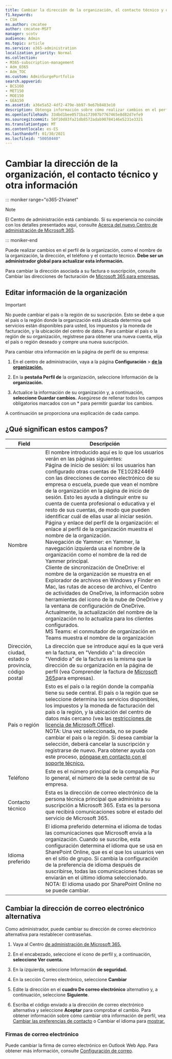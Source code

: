```yaml
---
title: Cambiar la dirección de la organización, el contacto técnico y otra información
f1.keywords:
- CSH
ms.author: cmcatee
author: cmcatee-MSFT
manager: scotv
audience: Admin
ms.topic: article
ms.service: o365-administration
localization_priority: Normal
ms.collection:
- M365-subscription-management
- Adm_O365
- Adm_TOC
ms.custom: AdminSurgePortfolio
search.appverid:
- BCS160
- MET150
- MOE150
- GEA150
ms.assetid: a36e5a52-4df2-479e-bb97-9e67b8483e10
description: Obtenga información sobre cómo realizar cambios en el perfil de la organización, como el nombre de la organización, la dirección, el teléfono, el contacto técnico y el correo electrónico.
ms.openlocfilehash: 334bd1bee0571ba173987b7767465e8d82d7efe9
ms.sourcegitcommit: 50f10d83fa21db8572adab90784146e5231e3321
ms.translationtype: MT
ms.contentlocale: es-ES
ms.lasthandoff: 01/30/2021
ms.locfileid: "50058440"
---
```

# <a name="change-your-organizations-address-technical-contact-and-more"></a>Cambiar la dirección de la organización, el contacto técnico y otra información

::: moniker range="o365-21vianet"

> [!NOTE]
> El Centro de administración está cambiando. Si su experiencia no coincide con los detalles presentados aquí, consulte [Acerca del nuevo Centro de administración de Microsoft 365](https://docs.microsoft.com/microsoft-365/admin/microsoft-365-admin-center-preview?view=o365-21vianet).

::: moniker-end
  
Puede realizar cambios en el perfil de la organización, como el nombre de la organización, la dirección, el teléfono y el contacto técnico. **Debe ser un administrador global para actualizar esta información.**
  
Para cambiar la dirección asociada a su factura o suscripción, consulte Cambiar las direcciones de facturación de [Microsoft 365 para empresas.](../../commerce/billing-and-payments/change-your-billing-addresses.md)

## <a name="edit-organization-information"></a>Editar información de la organización

> [!IMPORTANT]
> No puede cambiar el país o la región de su suscripción. Esto se debe a que el país o la región donde la organización está ubicada determina qué servicios están disponibles para usted, los impuestos y la moneda de facturación, y la ubicación del centro de datos. Para cambiar el país o la región de su organización, regístrese para obtener una nueva cuenta, elija el país o región deseado y compre una nueva suscripción.

Para cambiar otra información en la página de perfil de su empresa:
  
1. En el centro de administración, vaya a la página **Configuración** \> <a href="https://go.microsoft.com/fwlink/p/?linkid=2053743" target="_blank">**de la organización.**</a>

2. En la **pestaña Perfil de** la organización, seleccione Información de la **organización.**

3. Actualice la información de su organización y, a continuación, **seleccione Guardar cambios.** Asegúrese de rellenar todos los campos obligatorios marcados con un * para permitir guardar los cambios.

A continuación se proporciona una explicación de cada campo.

## <a name="what-do-these-fields-mean"></a>¿Qué significan estos campos?

|**Field**  |**Descripción**  |
|---------|---------|
|Nombre  <br/>   | El nombre introducido aquí es lo que los usuarios verán en las páginas siguientes:  <br/>  Página de inicio de sesión: si los usuarios han configurado otras cuentas de TE102824469 con las direcciones de correo electrónico de su empresa o escuela, puede que vean el nombre de la organización en la página de inicio de sesión. Esto les ayuda a distinguir entre su cuenta de cuenta profesional o educativa y el resto de sus cuentas, de modo que pueden identificar cuál de ellas usar al iniciar sesión.  <br/>  Página y enlace del perfil de la organización: el enlace al perfil de la organización muestra el nombre de la organización.  <br/>  Navegación de Yammer: en Yammer, la navegación izquierda usa el nombre de la organización como el nombre de la red de Yammer principal.  <br/> Cliente de sincronización de OneDrive: el nombre de la organización se muestra en el Explorador de archivos en Windows y Finder en Mac, las rutas de acceso de archivo, el Centro de actividades de OneDrive, la información sobre herramientas del icono de la nube de OneDrive y la ventana de configuración de OneDrive. Actualmente, la actualización del nombre de la organización no lo actualiza para los clientes configurados. <br/> MS Teams: el conmutador de organización en Teams muestra el nombre de la organización <br/>  |
|Dirección, ciudad, estado o provincia, código postal  <br/>     | La dirección que se introduce aquí es la que verá en la factura, en "Vendido a": la dirección "Vendido a" de la factura es la misma que la dirección de su organización en la página de perfil (vea Comprender la factura de [Microsoft 365](../../commerce/billing-and-payments/understand-your-invoice2.md)para empresas).  <br/>        |
|País o región  <br/>    | Esto es el país o la región donde la compañía tiene su sede central. El país o la región que se seleccione determina los servicios disponibles, los impuestos y la moneda de facturación del país o la región, y la ubicación del centro de datos más cercano (vea las [restricciones de licencia de Microsoft Office](https://office.microsoft.com/redir/FX103037529)).  <br/>NOTA: Una vez seleccionada, no se puede cambiar el país o la región. Si desea cambiar la selección, deberá cancelar la suscripción y registrarse de nuevo. Para obtener ayuda con este proceso, [póngase en contacto con el soporte técnico.](../contact-support-for-business-products.md)        |
|Teléfono  <br/>     | Este es el número principal de la compañía. Por lo general, el número de la sede central de su empresa.  <br/>        |
|Contacto técnico  <br/> |Esta es la dirección de correo electrónico de la persona técnica principal que administra su suscripción a Microsoft 365. Esta es la persona que recibirá comunicaciones sobre el estado del servicio de Microsoft 365.  <br/> |
|Idioma preferido  <br/> |El idioma preferido determina el idioma de todas las comunicaciones que Microsoft envía a la organización. Cuando se suscribe, esta configuración determina el idioma que se usa en SharePoint Online, que es el que los usuarios ven en el sitio de grupo. Si cambia la configuración de la preferencia de idioma después de suscribirse, todas las comunicaciones futuras se enviarán en el último idioma seleccionado.    <br/> NOTA: El idioma usado por SharePoint Online no se puede cambiar.           |

## <a name="change-your-alternate-email-address"></a>Cambiar la dirección de correo electrónico alternativa

Como administrador, puede cambiar su dirección de correo electrónico alternativa para restablecer contraseñas.

1. Vaya al Centro <a href="https://go.microsoft.com/fwlink/p/?linkid=2024339" target="_blank">de administración de Microsoft 365.</a>

2. En el encabezado, seleccione el icono de perfil y, a continuación, **seleccione Ver cuenta.**

3. En la izquierda, seleccione Información **de seguridad.**

4. En la sección Correo electrónico, seleccione **Cambiar**

5. Edite la dirección en el **cuadro De correo electrónico** alternativo y, a continuación, seleccione **Siguiente**.

6. Escriba el código enviado a la dirección de correo electrónico alternativa y seleccione **Aceptar** para comprobar el cambio.
Para obtener información sobre cómo cambiar otra información de perfil, vea [Cambiar las preferencias de contacto](change-contact-preferences.md) o Cambiar el idioma para [mostrar.](https://support.microsoft.com/office/6f238bff-5252-441e-b32b-655d5d85d15b.aspx)
  
### <a name="email-signatures"></a>Firmas de correo electrónico
  
Puede cambiar la firma de correo electrónico en Outlook Web App. Para obtener más información, consulte [Configuración de correo](https://support.microsoft.com/office/30c69a79-efc6-42d2-b740-4bf1c1f8a01c).
